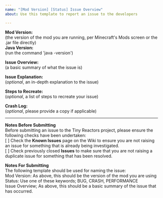 ```yaml
---
name: "[Mod Version] [Status] Issue Overview"
about: Use this template to report an issue to the developers

---
```


__Mod Version:__  
(the version of the mod you are running, per Minecraft's Mods screen or the .jar file directly)  
__Java Version:__  
(run the command 'java -version')  
  
__Issue Overview:__  
(a basic summary of what the issue is)  
  
__Issue Explanation:__  
(_optional_, an in-depth explanation to the issue)  
  
__Steps to Recreate:__  
(_optional_, a list of steps to recreate your issue)  
  
__Crash Log:__  
(_optional_, please provide a copy if applicable)  

---

__Notes Before Submitting__  
Before submitting an issue to the Tiny Reactors project, please ensure the following checks have been undertaken:  
[ ] Check the __Known Issues__ page on the Wiki to ensure you are not raising an issue for something that is already being investigated.  
[ ] Check previously closed __Issues__ to make sure that you are not raising a duplicate issue for something that has been resolved.  

__Notes For Submitting__  
The following template should be used for naming the issue:  
Mod Version: As above, this should be the version of the mod you are using  
Status: Use one of these keywords; BUG, CRASH, PERFORMANCE  
Issue Overview; As above, this should be a basic summary of the issue that has occurred.
